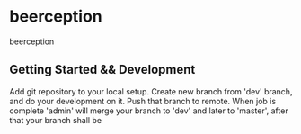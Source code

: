 # beerception
beerception

## Getting Started && Development

Add git repository to your local setup.
Create new branch from 'dev' branch, and do your development on it. Push that branch to remote. 
When job is complete 'admin' will merge your branch to 'dev' and later to 'master', after that your branch shall be 